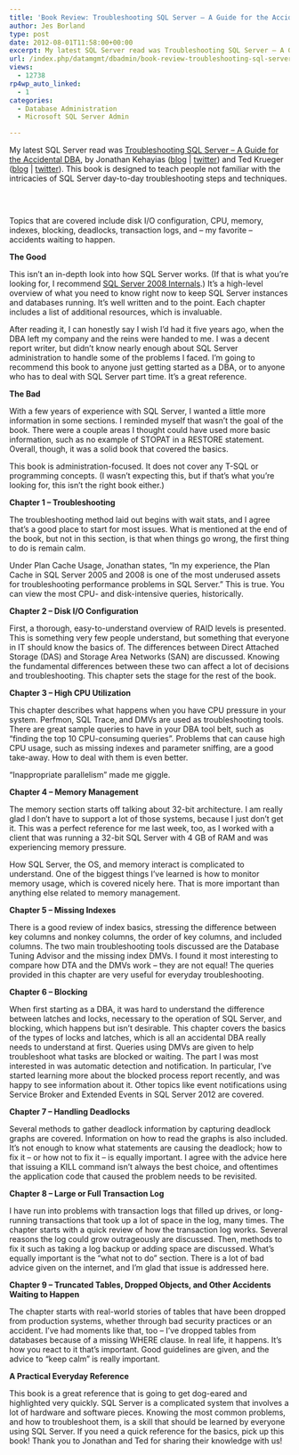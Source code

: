 ```yaml
---
title: 'Book Review: Troubleshooting SQL Server – A Guide for the Accidental DBA'
author: Jes Borland
type: post
date: 2012-08-01T11:58:00+00:00
excerpt: My latest SQL Server read was Troubleshooting SQL Server – A Guide for the Accidental DBA, by Jonathan Kehayias and Ted Krueger.
url: /index.php/datamgmt/dbadmin/book-review-troubleshooting-sql-server/
views:
  - 12738
rp4wp_auto_linked:
  - 1
categories:
  - Database Administration
  - Microsoft SQL Server Admin

---
```

My latest SQL Server read was [Troubleshooting SQL Server – A Guide for the Accidental DBA][1], by Jonathan Kehayias ([blog][2] | [twitter][3]) and Ted Krueger ([blog][4] | [twitter][5]). This book is designed to teach people not familiar with the intricacies of SQL Server day-to-day troubleshooting steps and techniques.

 

<p style="text-align: center;">
  <img src="/wp-content/uploads/blogs/DataMgmt/TroubleshootingSQL.JPG?mtime=1343829419" alt="" />
</p>

Topics that are covered include disk I/O configuration, CPU, memory, indexes, blocking, deadlocks, transaction logs, and &#8211; my favorite &#8211; accidents waiting to happen.

**The Good** 

This isn&#8217;t an in-depth look into how SQL Server works. (If that is what you’re looking for, I recommend [SQL Server 2008 Internals][6].) It&#8217;s a high-level overview of what you need to know right now to keep SQL Server instances and databases running. It&#8217;s well written and to the point. Each chapter includes a list of additional resources, which is invaluable.

After reading it, I can honestly say I wish I’d had it five years ago, when the DBA left my company and the reins were handed to me. I was a decent report writer, but didn’t know nearly enough about SQL Server administration to handle some of the problems I faced. I’m going to recommend this book to anyone just getting started as a DBA, or to anyone who has to deal with SQL Server part time. It’s a great reference.

**The Bad** 

With a few years of experience with SQL Server, I wanted a little more information in some sections. I reminded myself that wasn’t the goal of the book. There were a couple areas I thought could have used more basic information, such as no example of STOPAT in a RESTORE statement. Overall, though, it was a solid book that covered the basics.

This book is administration-focused. It does not cover any T-SQL or programming concepts. (I wasn’t expecting this, but if that’s what you’re looking for, this isn’t the right book either.)

**Chapter 1 – Troubleshooting** 

The troubleshooting method laid out begins with wait stats, and I agree that&#8217;s a good place to start for most issues. What is mentioned at the end of the book, but not in this section, is that when things go wrong, the first thing to do is remain calm.

Under Plan Cache Usage, Jonathan states, &#8220;In my experience, the Plan Cache in SQL Server 2005 and 2008 is one of the most underused assets for troubleshooting performance problems in SQL Server.&#8221; This is true. You can view the most CPU- and disk-intensive queries, historically.

**Chapter 2 – Disk I/O Configuration** 

First, a thorough, easy-to-understand overview of RAID levels is presented. This is something very few people understand, but something that everyone in IT should know the basics of. The differences between Direct Attached Storage (DAS) and Storage Area Networks (SAN) are discussed. Knowing the fundamental differences between these two can affect a lot of decisions and troubleshooting. This chapter sets the stage for the rest of the book.

**Chapter 3 – High CPU Utilization** 

This chapter describes what happens when you have CPU pressure in your system. Perfmon, SQL Trace, and DMVs are used as troubleshooting tools. There are great sample queries to have in your DBA tool belt, such as “finding the top 10 CPU-consuming queries”. Problems that can cause high CPU usage, such as missing indexes and parameter sniffing, are a good take-away. How to deal with them is even better.

&#8220;Inappropriate parallelism&#8221; made me giggle.

**Chapter 4 – Memory Management** 

The memory section starts off talking about 32-bit architecture. I am really glad I don&#8217;t have to support a lot of those systems, because I just don&#8217;t get it. This was a perfect reference for me last week, too, as I worked with a client that was running a 32-bit SQL Server with 4 GB of RAM and was experiencing memory pressure.

How SQL Server, the OS, and memory interact is complicated to understand. One of the biggest things I&#8217;ve learned is how to monitor memory usage, which is covered nicely here. That is more important than anything else related to memory management.

**Chapter 5 – Missing Indexes** 

There is a good review of index basics, stressing the difference between key columns and nonkey columns, the order of key columns, and included columns. The two main troubleshooting tools discussed are the Database Tuning Advisor and the missing index DMVs. I found it most interesting to compare how DTA and the DMVs work &#8211; they are not equal! The queries provided in this chapter are very useful for everyday troubleshooting.

**Chapter 6 &#8211; Blocking** 

When first starting as a DBA, it was hard to understand the difference between latches and locks, necessary to the operation of SQL Server, and blocking, which happens but isn’t desirable. This chapter covers the basics of the types of locks and latches, which is all an accidental DBA really needs to understand at first. Queries using DMVs are given to help troubleshoot what tasks are blocked or waiting. The part I was most interested in was automatic detection and notification. In particular, I&#8217;ve started learning more about the blocked process report recently, and was happy to see information about it. Other topics like event notifications using Service Broker and Extended Events in SQL Server 2012 are covered.

**Chapter 7 – Handling Deadlocks** 

Several methods to gather deadlock information by capturing deadlock graphs are covered. Information on how to read the graphs is also included. It’s not enough to know what statements are causing the deadlock; how to fix it – or how not to fix it – is equally important. I agree with the advice here that issuing a KILL command isn’t always the best choice, and oftentimes the application code that caused the problem needs to be revisited.

**Chapter 8 – Large or Full Transaction Log** 

I have run into problems with transaction logs that filled up drives, or long-running transactions that took up a lot of space in the log, many times. The chapter starts with a quick review of how the transaction log works. Several reasons the log could grow outrageously are discussed. Then, methods to fix it such as taking a log backup or adding space are discussed. What’s equally important is the “what not to do” section. There is a lot of bad advice given on the internet, and I’m glad that issue is addressed here.

**Chapter 9 – Truncated Tables, Dropped Objects, and Other Accidents Waiting to Happen** 

The chapter starts with real-world stories of tables that have been dropped from production systems, whether through bad security practices or an accident. I’ve had moments like that, too – I’ve dropped tables from databases because of a missing WHERE clause. In real life, it happens. It’s how you react to it that’s important. Good guidelines are given, and the advice to “keep calm” is really important.

**A Practical Everyday Reference** 

This book is a great reference that is going to get dog-eared and highlighted very quickly. SQL Server is a complicated system that involves a lot of hardware and software pieces. Knowing the most common problems, and how to troubleshoot them, is a skill that should be learned by everyone using SQL Server. If you need a quick reference for the basics, pick up this book! Thank you to Jonathan and Ted for sharing their knowledge with us!

 [1]: http://www.simple-talk.com/books/sql-books/troubleshooting-sql-server-a-guide-for-the-accidental-dba/
 [2]: http://sqlskills.com/blogs/jonathan/
 [3]: https://twitter.com/SQLPoolBoy
 [4]: /index.php/All/?disp=authdir&author=68
 [5]: https://twitter.com/onpnt
 [6]: /index.php/DataMgmt/DBAdmin/MSSQLServerAdmin/book-review-microsoft-sql-server